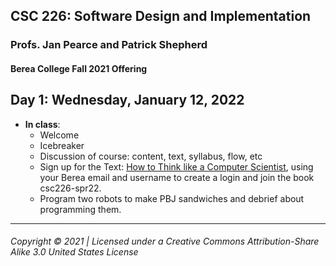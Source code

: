 ## CSC 226: Software Design and Implementation
### Profs. Jan Pearce and Patrick Shepherd
#### Berea College Fall 2021 Offering

## Day 1: Wednesday, January 12, 2022
  - **In class**:
    - Welcome
    - Icebreaker
    - Discussion of course: content, text, syllabus, flow, etc
    - Sign up for the Text: [How to Think like a Computer Scientist](https://runestone.academy), using your Berea email and username to create a login and join the book csc226-spr22.
    - Program two robots to make PBJ sandwiches and debrief about programming them.
---

###### Copyright © 2021 | Licensed under a Creative Commons Attribution-Share Alike 3.0 United States License
